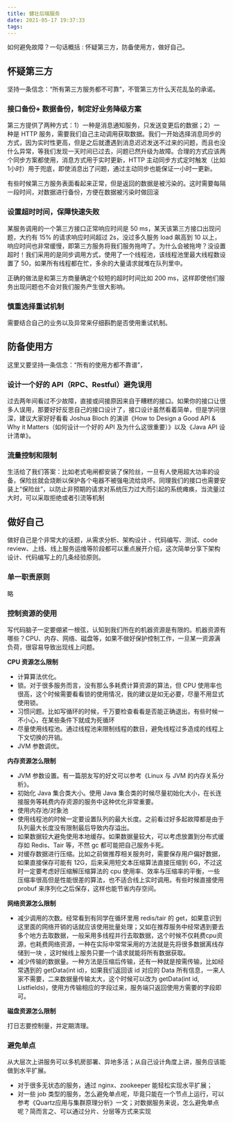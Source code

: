 ```yaml
---
title: 健壮后端服务
date: 2021-05-17 19:37:33
tags:
---
```


如何避免故障？一句话概括 : 怀疑第三方，防备使用方，做好自己。

## 怀疑第三方

坚持一条信念：“所有第三方服务都不可靠”，不管第三方什么天花乱坠的承诺。

### 接口备份+ 数据备份，制定好业务降级方案

第三方提供了两种方式：1）一种是消息通知服务，只发送变更后的数据；2）一种是 HTTP 服务，需要我们自己主动调用获取数据。我们一开始选择消息同步的方式，因为实时性更高，但是之后就遭遇到消息迟迟发送不过来的问题，而且也没什么异常，等我们发现一天时间已过去，问题已然升级为故障。合理的方式应该两个同步方案都使用，消息方式用于实时更新，HTTP 主动同步方式定时触发（比如1小时）用于兜底，即使消息出了问题，通过主动同步也能保证一小时一更新。

有些时候第三方服务表面看起来正常，但是返回的数据是被污染的。这时需要每隔一段时间，对数据进行备份，方便在数据被污染时做回滚

### 设置超时时间，保障快速失败

某服务调用的一个第三方接口正常响应时间是 50 ms，某天该第三方接口出现问题，大约有 15% 的请求响应时间超过 2s，没过多久服务 load 飙高到 10 以上，响应时间也非常缓慢，即第三方服务将我们服务拖垮了。为什么会被拖垮？没设置超时！我们采用的是同步调用方式，使用了一个线程池，该线程池里最大线程数设置了 50，如果所有线程都在忙，多余的大量请求就堆在队列里中。

正确的做法是和第三方商量确定个较短的超时时间比如 200 ms，这样即使他们服务出现问题也不会对我们服务产生很大影响。

### 慎重选择重试机制

需要结合自己的业务以及异常来仔细斟酌是否使用重试机制。

## 防备使用方

这里又要坚持一条信念：“所有的使用方都不靠谱”，

### 设计一个好的 API（RPC、Restful）避免误用

过去两年间看过不少故障，直接或间接原因来自于糟糕的接口。如果你的接口让很多人误用，那要好好反思自己的接口设计了，接口设计虽然看着简单，但是学问很深，建议大家好好看看 Joshua Bloch 的演讲《How to Design a Good API & Why it Matters（如何设计一个好的 API 及为什么这很重要）》以及《Java API 设计清单》。

### 流量控制和限制

生活给了我们答案：比如老式电闸都安装了保险丝，一旦有人使用超大功率的设备，保险丝就会烧断以保护各个电器不被强电流给烧坏。同理我们的接口也需要安装上“保险丝”，以防止非预期的请求对系统压力过大而引起的系统瘫痪，当流量过大时，可以采取拒绝或者引流等机制

## 做好自己

做好自己是个非常大的话题，从需求分析、架构设计 、代码编写、测试、code review、上线、线上服务运维等阶段都可以重点展开介绍，这次简单分享下架构设计、代码编写上的几条经验原则。

### 单一职责原则

略<!--我一直坚持的原则-->

### 控制资源的使用

写代码脑子一定要绷紧一根弦，认知到我们所在的机器资源是有限的。机器资源有哪些？CPU、内存、网络、磁盘等，如果不做好保护控制工作，一旦某一资源满负荷，很容易导致出现线上问题。

**CPU 资源怎么限制**

- 计算算法优化。
- 锁。对于很多服务而言，没有那么多耗费计算资源的算法，但 CPU 使用率也很高，这个时候需要看看锁的使用情况，我的建议是如无必要，尽量不用显式使用锁。
- 习惯问题。比如写循环的时候，千万要检查看看是否能正确退出，有些时候一不小心，在某些条件下就成为死循环
- 尽量使用线程池。通过线程池来限制线程的数目，避免线程过多造成的线程上下文切换的开销。
- JVM 参数调优。

**内存资源怎么限制**

- JVM 参数设置。有一篇朋友写的好文可以参考《Linux 与 JVM 的内存关系分析》。
- 初始化 Java 集合类大小。使用 Java 集合类的时候尽量初始化大小，在长连接服务等耗费内存资源的服务中这种优化非常重要。
- 使用内存池/对象池
- 使用线程池的时候一定要设置队列的最大长度。之前看过好多起故障都是由于队列最大长度没有限制最后导致内存溢出。
- 如果数据较大避免使用本地缓存。如果数据量较大，可以考虑放置到分布式缓存如 Redis、Tair 等，不然 gc 都可能把自己服务卡死。
- 对缓存数据进行压缩。比如之前做推荐相关服务时，需要保存用户偏好数据，如果直接保存可能有 12G，后来采用短文本压缩算法直接压缩到 6G，不过这时一定要考虑好压缩解压缩算法的 cpu 使用率、效率与压缩率的平衡，一些压缩率很高但是性能很差的算法，也不适合线上实时调用。有些时候直接使用 probuf 来序列化之后保存，这样也能节省内存空间。

**网络资源怎么限制**

- 减少调用的次数。经常看到有同学在循环里用 redis/tair 的 get，如果意识到这里面的网络开销的话就应该使用批量处理；又如在推荐服务中经常遇到要去多个地方去取数据，一般采用多线程并行去取数据，这个时候不仅耗费cpu资源，也耗费网络资源，一种在实际中常常采用的方法就是先将很多数据离线存储到一块 ，这时候线上服务只要一个请求就能将所有数据获取。
- 减少传输的数据量。一种方法是压缩后传输，还有一种就是按需传输，比如经常遇到的 getData(int id)，如果我们返回该 id 对应的 Data 所有信息，一来人家不需要，二来数据量传输太大，这个时候可以改为 getData(int id, Listfields)，使用方传输相应的字段过来，服务端只返回使用方需要的字段即可。

**磁盘资源怎么限制**

打日志要控制量，并定期清理。

### 避免单点

从大层次上讲服务可以多机房部署、异地多活；从自己设计角度上讲，服务应该能做到水平扩展。

- 对于很多无状态的服务，通过 nginx、zookeeper 能轻松实现水平扩展；
- 对一些 job 类型的服务，怎么避免单点呢，毕竟只能在一个节点上运行，可以参考《Quartz应用与集群原理分析》一文；对数据服务来说，怎么避免单点呢？简而言之、可以通过分片、分层等方式来实现